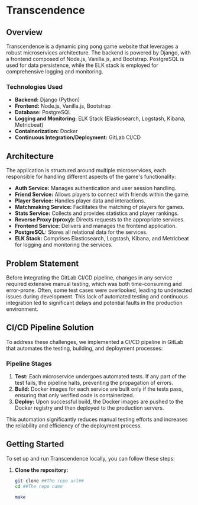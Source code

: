 # Transcendence

## Overview

Transcendence is a dynamic ping pong game website that leverages a robust microservices architecture. The backend is powered by Django, with a frontend composed of Node.js, Vanilla.js, and Bootstrap. PostgreSQL is used for data persistence, while the ELK stack is employed for comprehensive logging and monitoring.

### Technologies Used

- **Backend:** Django (Python)
- **Frontend:** Node.js, Vanilla.js, Bootstrap
- **Database:** PostgreSQL
- **Logging and Monitoring:** ELK Stack (Elasticsearch, Logstash, Kibana, Metricbeat)
- **Containerization:** Docker
- **Continuous Integration/Deployment:** GitLab CI/CD

## Architecture

The application is structured around multiple microservices, each responsible for handling different aspects of the game's functionality:

- **Auth Service:** Manages authentication and user session handling.
- **Friend Service:** Allows players to connect with friends within the game.
- **Player Service:** Handles player data and interactions.
- **Matchmaking Service:** Facilitates the matching of players for games.
- **Stats Service:** Collects and provides statistics and player rankings.
- **Reverse Proxy (rproxy):** Directs requests to the appropriate services.
- **Frontend Service:** Delivers and manages the frontend application.
- **PostgreSQL:** Stores all relational data for the services.
- **ELK Stack:** Comprises Elasticsearch, Logstash, Kibana, and Metricbeat for logging and monitoring the services.

## Problem Statement

Before integrating the GitLab CI/CD pipeline, changes in any service required extensive manual testing, which was both time-consuming and error-prone. Often, some test cases were overlooked, leading to undetected issues during development. This lack of automated testing and continuous integration led to significant delays and potential faults in the production environment.

## CI/CD Pipeline Solution

To address these challenges, we implemented a CI/CD pipeline in GitLab that automates the testing, building, and deployment processes:

### Pipeline Stages

1. **Test:** Each microservice undergoes automated tests. If any part of the test fails, the pipeline halts, preventing the propagation of errors.
2. **Build:** Docker images for each service are built only if the tests pass, ensuring that only verified code is containerized.
3. **Deploy:** Upon successful build, the Docker images are pushed to the Docker registry and then deployed to the production servers.

This automation significantly reduces manual testing efforts and increases the reliability and efficiency of the deployment process.

## Getting Started

To set up and run Transcendence locally, you can follow these steps:

1. **Clone the repository:**
   ```bash
   git clone ##The repo url##
   cd ##The repo name

   make

